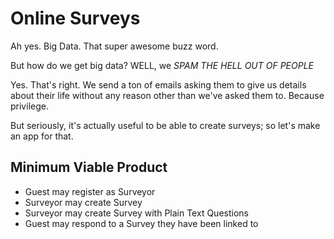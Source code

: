 # Online Surveys
Ah yes. Big Data. That super awesome buzz word.

But how do we get big data? WELL, we *SPAM THE HELL OUT OF PEOPLE*

Yes. That's right. We send a ton of emails asking them to give us details about
their life without any reason other than we've asked them to. Because privilege.

But seriously, it's actually useful to be able to create surveys; so let's make
an app for that.


## Minimum Viable Product
* Guest may register as Surveyor
* Surveyor may create Survey
* Surveyor may create Survey with Plain Text Questions
* Guest may respond to a Survey they have been linked to
